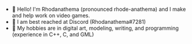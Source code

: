 - 🌸 Hello! I'm Rhodanathema (pronounced rhode-anathema) and I make and help work on video games.
- 🌺 I am best reached at Discord (Rhodanathema#7281)
- 🌷 My hobbies are in digital art, modeling, writing, and programming (experience in C++, C, and GML)

